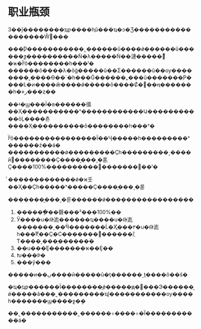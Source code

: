 # 职业瓶颈

3��ǰ��������ְҵƿ����һֱû���ҵ�ͻ�Ʒ������������������Ŵ󳹴���

���Ƿ�����������˾������û����ǿ������û������ƺ����������Ǹ�λ�����Ǹ��漣�����벻ͨ�ϰ�Ϊʲô��������һ���ˡ� ������ô����λ�õģ�����û��Σ������û��ѹ��������˳����ϴ��´�һ���Ǵ������˿���û�������ֶΡ� ���Ŀ�ͷ����ǣ����ǿ�����ô����Ȼ�󷢸��ң�������һ�»ر���ȥ��

��ʵ�ϣ���Ϊ�в������㣬��Ҳ�����������ˣ������������Ա�����������õĻ����쵼����Ҳ����������ô��������һ���ˣ�

Ϊʲô����������������Ϊ��Ҷ�����һ���������ˣ������ź��á� �����������ǿ���������Ҫһ���������˰���ִ�й᳹��������Ҫ����̫���˼�롣ֻҪ����100%��ִ��������񲢷�������͹��ˡ�

ͬ�������������ǿ�ϰ壬��Ҳֻ��Ҫһ��ִ���ˣ�����Ҫ����̫���˼�롣

�������̫���˼�룬�����ֺ�ǿ���ܻ��������������

1. ������ַ��磬���²���100%ִ��
2. Ӱ����ս�Թ滮���ܶ���ҵ����ս�Թ滮ֻ�������˲��ܽӴ�������Ĺܲ�Ҳ֪֮���٣�ս�Թ滮һ���ⶨֻ��Ҫִ�С�������ܶ಻������/֪֮Ƭ����˻���ָ������ۡ�
3. ��ս���Ȩ�������ϰ��Ȩ��
4. Խ���Ϸ�
5. ���ӳ���

�����и��ں����ӣ�����ū�ţ������˲ţ����ô��š�

�ҵ�ְҵƿ������Ϊ��������̫ǿ�����ԭ�򣬲���Э������̫ǿ�����ã���˾���������ҵļ�����������ѹ����һ�������ϣ����ջ�ܴ�

��˾�����������˾������÷����÷�Ϊֹ�����������á�

